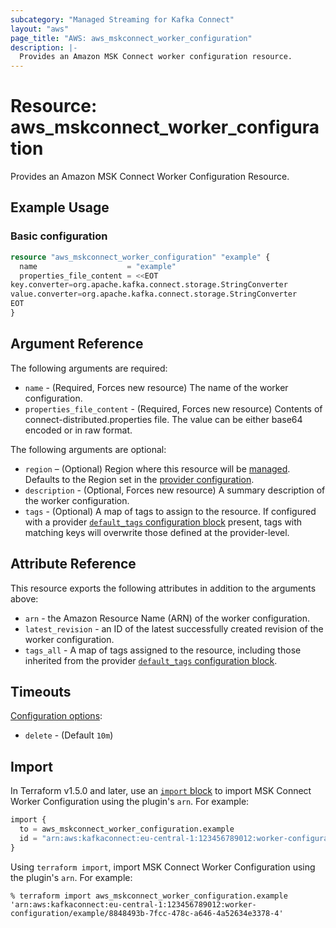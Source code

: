 ```yaml
---
subcategory: "Managed Streaming for Kafka Connect"
layout: "aws"
page_title: "AWS: aws_mskconnect_worker_configuration"
description: |-
  Provides an Amazon MSK Connect worker configuration resource.
---
```


# Resource: aws_mskconnect_worker_configuration

Provides an Amazon MSK Connect Worker Configuration Resource.

## Example Usage

### Basic configuration

```terraform
resource "aws_mskconnect_worker_configuration" "example" {
  name                    = "example"
  properties_file_content = <<EOT
key.converter=org.apache.kafka.connect.storage.StringConverter
value.converter=org.apache.kafka.connect.storage.StringConverter
EOT
}
```

## Argument Reference

The following arguments are required:

* `name` - (Required, Forces new resource) The name of the worker configuration.
* `properties_file_content` - (Required, Forces new resource) Contents of connect-distributed.properties file. The value can be either base64 encoded or in raw format.

The following arguments are optional:

* `region` – (Optional) Region where this resource will be [managed](https://docs.aws.amazon.com/general/latest/gr/rande.html#regional-endpoints). Defaults to the Region set in the [provider configuration](https://registry.terraform.io/providers/hashicorp/aws/latest/docs#aws-configuration-reference).
* `description` - (Optional, Forces new resource) A summary description of the worker configuration.
* `tags` - (Optional) A map of tags to assign to the resource. If configured with a provider [`default_tags` configuration block](https://registry.terraform.io/providers/hashicorp/aws/latest/docs#default_tags-configuration-block) present, tags with matching keys will overwrite those defined at the provider-level.

## Attribute Reference

This resource exports the following attributes in addition to the arguments above:

* `arn` - the Amazon Resource Name (ARN) of the worker configuration.
* `latest_revision` - an ID of the latest successfully created revision of the worker configuration.
* `tags_all` - A map of tags assigned to the resource, including those inherited from the provider [`default_tags` configuration block](https://registry.terraform.io/providers/hashicorp/aws/latest/docs#default_tags-configuration-block).

## Timeouts

[Configuration options](https://developer.hashicorp.com/terraform/language/resources/syntax#operation-timeouts):

* `delete` - (Default `10m`)

## Import

In Terraform v1.5.0 and later, use an [`import` block](https://developer.hashicorp.com/terraform/language/import) to import MSK Connect Worker Configuration using the plugin's `arn`. For example:

```terraform
import {
  to = aws_mskconnect_worker_configuration.example
  id = "arn:aws:kafkaconnect:eu-central-1:123456789012:worker-configuration/example/8848493b-7fcc-478c-a646-4a52634e3378-4"
}
```

Using `terraform import`, import MSK Connect Worker Configuration using the plugin's `arn`. For example:

```console
% terraform import aws_mskconnect_worker_configuration.example 'arn:aws:kafkaconnect:eu-central-1:123456789012:worker-configuration/example/8848493b-7fcc-478c-a646-4a52634e3378-4'
```
